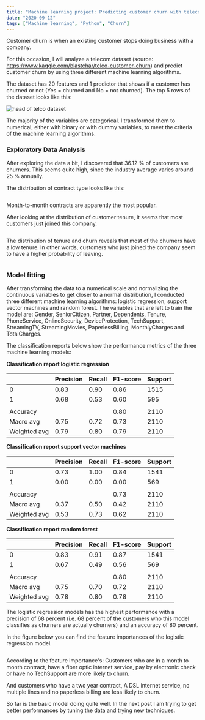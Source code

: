 ```yaml
---
title: "Machine learning project: Predicting customer churn with telecom data"
date: "2020-09-12"
tags: ["Machine learning", "Python", "Churn"]
---
```


Customer churn is when an existing customer stops doing business with a company.

For this occasion, I will analyze a telecom dataset (source: https://www.kaggle.com/blastchar/telco-customer-churn) and predict customer churn by using three different machine learning algorithms.

The dataset has 20 features and 1 predictor that shows if a customer has churned or not (Yes = churned and No = not churned). The top 5 rows of the dataset looks like this:

<img src="{{ site.url {{ site.baseurl }}/images/head_telco.png" alt = "head of telco dataset">

The majority of the variables are categorical. I transformed them to numerical, either with binary or with dummy variables, to meet the criteria of the
machine learning algorithms.

### Exploratory Data Analysis
After exploring the data a bit, I discovered that 36.12 % of customers are churners. This seems quite high, since the industry average varies around 25 %
annually.

The distribution of contract type looks like this:

<img src="{{ site.url {{ site.baseurl }}/images/contract.png" alt = "">

Month-to-month contracts are apparently the most popular.

After looking at the distribution of customer tenure, it seems that most  customers just joined this company.

<img src="{{ site.url {{ site.baseurl }}/images/tenure.png" alt = "">

The distribution of tenure and churn reveals that most of the churners have a low tenure. In other words, customers who just joined the company seem to have a
higher probability of leaving.

<img src="{{ site.url {{ site.baseurl }}/images/tenure-churn.png" alt = "">

### Model fitting
After transforming the data to a numerical scale and normalizing the continuous variables to get closer to a normal distribution, I conducted three different machine learning algorithms: logistic regression, support vector machines and random forest. The variables that are left to train the model are: Gender, SeniorCitizen, Partner, Dependents, Tenure, PhoneService, OnlineSecurity,      DeviceProtection, TechSupport, StreamingTV, StreamingMovies, PaperlessBilling, MonthlyCharges and TotalCharges.

The classification reports below show the performance metrics of the three machine learning models:

**Classification report logistic regression**

|              | Precision | Recall | F1-score | Support |
|--------------|-----------|--------|----------|---------|
| 0            | 0.83      | 0.90   | 0.86     | 1515    |
| 1            | 0.68      | 0.53   | 0.60     | 595     |
|              |           |        |          |         |
| Accuracy     |           |        | 0.80     | 2110    |
| Macro avg    | 0.75      | 0.72   | 0.73     | 2110    |
| Weighted avg | 0.79      | 0.80   | 0.79     | 2110    |


**Classification report support vector machines**


|              | Precision | Recall | F1-score | Support |
|--------------|-----------|--------|----------|---------|
| 0            | 0.73      | 1.00   | 0.84     | 1541    |
| 1            | 0.00      | 0.00   | 0.00     | 569     |
|              |           |        |          |         |
| Accuracy     |           |        | 0.73     | 2110    |
| Macro avg    | 0.37      | 0.50   | 0.42     | 2110    |
| Weighted avg | 0.53      | 0.73   | 0.62     | 2110    |


**Classification report random forest**

|              | Precision | Recall | F1-score | Support |
|--------------|-----------|--------|----------|---------|
| 0            | 0.83      | 0.91   | 0.87     | 1541    |
| 1            | 0.67      | 0.49   | 0.56     | 569     |
|              |           |        |          |         |
| Accuracy     |           |        | 0.80     | 2110    |
| Macro avg    | 0.75      | 0.70   | 0.72     | 2110    |
| Weighted avg | 0.78      | 0.80   | 0.78     | 2110    |

The logistic regression models has the highest performance with a precision of 68 percent (i.e. 68 percent of the customers who this model classifies as churners are actually churners) and an accuracy of 80 percent.

In the figure below you can find the feature importances of the logistic regression model.

<img src="{{ site.url {{ site.baseurl }}/images/lr_importances.png" alt = "">

According to the feature importance's: Customers who are in a month to month contract, have a fiber optic internet service, pay by electronic check or have no TechSupport are more likely to churn.

And customers who have a two year contract, A DSL internet service, no multiple lines and no paperless billing are less likely to churn.

So far is the basic model doing quite well. In the next post I am trying to
get better performances by tuning the data and trying new techniques.
